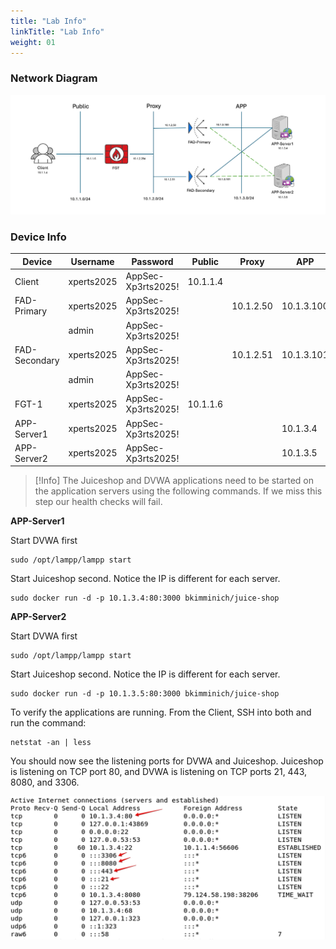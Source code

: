 ```yaml
---
title: "Lab Info"
linkTitle: "Lab Info"
weight: 01
---
```

### **Network Diagram**

![](fad-logical-w-ips.png)

### **Device Info**

| Device        |Username|Password| Public | Proxy     | APP        |
|---------------|--------|--------|--|-----------|------------|
| Client        |xperts2025|AppSec-Xp3rts2025!| 10.1.1.4 |           |            |
| FAD-Primary   |xperts2025|AppSec-Xp3rts2025!|  | 10.1.2.50 | 10.1.3.100 |
|               |admin|AppSec-Xp3rts2025!|  |           |            |
| FAD-Secondary |xperts2025|AppSec-Xp3rts2025!|  | 10.1.2.51 | 10.1.3.101 |
|               |admin|AppSec-Xp3rts2025!|  |           |            |
|FGT-1|xperts2025|AppSec-Xp3rts2025!| 10.1.1.6 |           |            |
|APP-Server1|xperts2025|AppSec-Xp3rts2025!|  |           | 10.1.3.4   |
|APP-Server2|xperts2025|AppSec-Xp3rts2025!|  |           | 10.1.3.5   |

> [!Info]
> The Juiceshop and DVWA applications need to be started on the application servers using the following commands.  If we miss this step our health checks will fail.

**APP-Server1**

Start DVWA first
```
sudo /opt/lampp/lampp start
```

Start Juiceshop second.  Notice the IP is different for each server.

```
sudo docker run -d -p 10.1.3.4:80:3000 bkimminich/juice-shop
```

**APP-Server2**

Start DVWA first
```
sudo /opt/lampp/lampp start
```

Start Juiceshop second.  Notice the IP is different for each server.

```
sudo docker run -d -p 10.1.3.5:80:3000 bkimminich/juice-shop
```

To verify the applications are running.  From the Client, SSH into both and run the command:
```
netstat -an | less
```

You should now see the listening ports for DVWA and Juiceshop.  Juiceshop is listening on TCP port 80, and DVWA is listening on TCP ports 21, 443, 8080, and 3306.

![](netstat.png)


